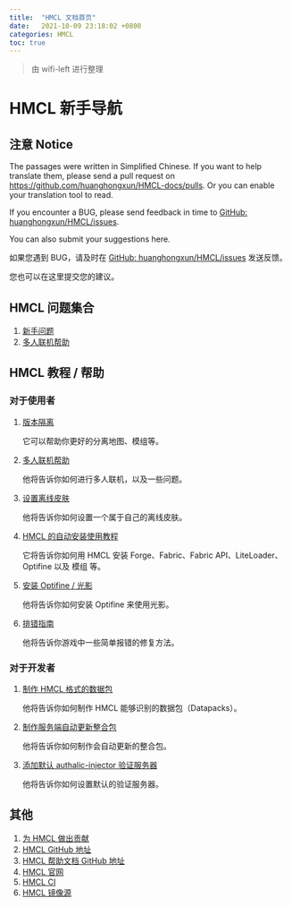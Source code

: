```yaml
---
title:  "HMCL 文档首页"
date:   2021-10-09 23:18:02 +0800
categories: HMCL
toc: true
---
```


> 由 wifi-left 进行整理

# HMCL 新手导航

## 注意 Notice

The passages were written in Simplified Chinese. If you want to help translate them, please send a pull request on https://github.com/huanghongxun/HMCL-docs/pulls. Or you can enable your translation tool to read.

If you encounter a BUG, please send feedback in time to [GitHub: huanghongxun/HMCL/issues](http://github.com/huanghongxun/HMCL/issues).

You can also submit your suggestions here.

如果您遇到 BUG，请及时在 [GitHub: huanghongxun/HMCL/issues](http://github.com/huanghongxun/HMCL/issues) 发送反馈。

您也可以在这里提交您的建议。

## HMCL 问题集合

1. [新手问题](about-questions.md)
2. [多人联机帮助](multiplayer.md)

## HMCL 教程 / 帮助

### 对于使用者

1. [版本隔离](Global-version-isolation.md)

   它可以帮助你更好的分离地图、模组等。

2. [多人联机帮助](multiplayer.md)

   他将告诉你如何进行多人联机，以及一些问题。

3. [设置离线皮肤](offline-skin.md)

   他将告诉你如何设置一个属于自己的离线皮肤。

4. [HMCL 的自动安装使用教程](auto-installing.md)

   它将告诉你如何用 HMCL 安装 Forge、Fabric、Fabric API、LiteLoader、Optifine 以及 模组 等。

5. [安装 Optifine / 光影](install_optifine.md)

   他将告诉你如何安装 Optifine 来使用光影。
   
6. [排错指南](debug.md)

   他将告诉你游戏中一些简单报错的修复方法。

### 对于开发者

1. [制作 HMCL 格式的数据包](datapack.md)

   他将告诉你如何制作 HMCL 能够识别的数据包（Datapacks）。

2. [制作服务端自动更新整合包](serverpack.md)

   他将告诉你如何制作会自动更新的整合包。

3. [添加默认 authalic-injector 验证服务器](authlib-injector.md)

   他将告诉你如何设置默认的验证服务器。

## 其他

1. [为 HMCL 做出贡献](contribution.md)
2. [HMCL GitHub 地址](http://github.com/huanghongxun/HMCL)
3. [HMCL 帮助文档 GitHub 地址](http://github.com/huanghongxun/HMCL-docs)
4. [HMCL 官网](http://hmcl.huangyuhui.net)
5. [HMCL CI](https://ci.huangyuhui.net/)
6. [HMCL 镜像源](https://github.com/Glavo/HMCL-Update)
